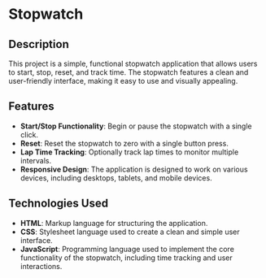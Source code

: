 # Stopwatch

## Description
This project is a simple, functional stopwatch application that allows users to start, stop, reset, and track time. The stopwatch features a clean and user-friendly interface, making it easy to use and visually appealing.

## Features
- **Start/Stop Functionality**: Begin or pause the stopwatch with a single click.
- **Reset**: Reset the stopwatch to zero with a single button press.
- **Lap Time Tracking**: Optionally track lap times to monitor multiple intervals.
- **Responsive Design**: The application is designed to work on various devices, including desktops, tablets, and mobile devices.

## Technologies Used
- **HTML**: Markup language for structuring the application.
- **CSS**: Stylesheet language used to create a clean and simple user interface.
- **JavaScript**: Programming language used to implement the core functionality of the stopwatch, including time tracking and user interactions.



